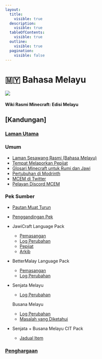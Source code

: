 ```yaml
---
layout:
  title:
    visible: true
  description:
    visible: true
  tableOfContents:
    visible: true
  outline:
    visible: true
  pagination:
    visible: false
---
```


# 🇲🇾 Bahasa Melayu

![](https://imgur.com/0HxIaqK.png)

#### Wiki Rasmi Minecraft: Edisi Melayu

## \[Kandungan]

### &#x20;[Laman Utama](https://github.com/Minecraft-EdisiMelayu/MCEM-Wiki/wiki/Kandungan)

### Umum

* [Laman Sesawang Rasmi (Bahasa Melayu)](https://bit.ly/LamanWebMCEM)
* [Tempat Melaporkan Pepijat](https://github.com/Minecraft-EdisiMelayu/MCEM-BugTracker)
* [Glosari Minecraft untuk Rumi dan Jawi](<../Bahasa Melayu/Glosari-Minecraft-untuk-Rumi-dan-Jawi.md>)
* [Pertubuhan di Modrinth](https://bit.ly/MCEM-Modrinth)
* [MCEM di Twitter](https://twitter.com/MC\_EdisiMelayu)
* [Pelayan Discord MCEM](https://bit.ly/MCEM-Discord)

### Pek Sumber

* [Pautan Muat Turun](<../Bahasa Melayu/Pautan-Muat-Turun-Pek.md>)
* [Penggandingan Pek](<../Bahasa Melayu/Menggandingkan Pek.md>)
* JawiCraft Language Pack
  * [Pemasangan](<../Bahasa Melayu/JawiCraft/Pemasangan.md>)
  * [Log Perubahan](<../Bahasa Melayu/JawiCraft/Log Perubahan.md>)
  * [Pepijat](<../Bahasa Melayu/JawiCraft/Pepijat.md>)
  * [Arkib](https://github.com/Minecraft-EdisiMelayu/Arkib-JawiCraft)
* BetterMalay Language Pack
  * [Pemasangan](<../Bahasa Melayu/BetterMalay/Pemasangan.md>)
  * [Log Perubahan](<../Bahasa Melayu/BetterMalay/Log-Perubahan.md>)
*   Senjata Melayu

    * [Log Perubahan](<../Bahasa Melayu/Senjata Melayu/Log-Perubahan.md>)

    Busana Melayu

    * [Log Perubahan](<../Bahasa Melayu/Busana Melayu/Log-Perubahan.md>)
    * [Masalah yang Diketahui](<../Bahasa Melayu/Busana Melayu/Masalah-yang-Diketahui.md>)
* Senjata + Busana Melayu CIT Pack
  * [Jadual Item](../English/Senjata-+-Busana-Melayu-CIT-Pack-‐-Item-Table.md)

### [Penghargaan](https://github.com/Minecraft-EdisiMelayu/MCEM-Wiki/wiki/MCEM-%E2%80%90-Penghargaan)
